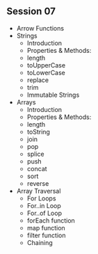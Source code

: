 ## Session 07
- Arrow Functions
- Strings
  - Introduction
  - Properties & Methods:
  - length
  - toUpperCase
  - toLowerCase
  - replace
  - trim
  - Immutable Strings  
- Arrays
  - Introduction
  - Properties & Methods:
  - length
  - toString
  - join
  - pop
  - splice
  - push
  - concat
  - sort
  - reverse
- Array Traversal
  - For Loops 
  - For..in Loop
  - For..of Loop
  - forEach function
  - map function
  - filter function
  - Chaining

